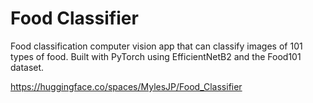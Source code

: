 # Food Classifier
Food classification computer vision app that can classify images of 101 types of food. Built with PyTorch using EfficientNetB2 and the Food101 dataset. 

https://huggingface.co/spaces/MylesJP/Food_Classifier

